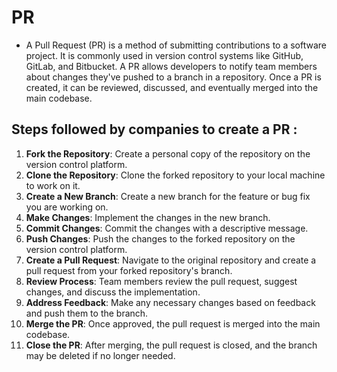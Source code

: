 # PR

- A Pull Request (PR) is a method of submitting contributions to a software project. It is commonly used in version control systems like GitHub, GitLab, and Bitbucket. A PR allows developers to notify team members about changes they've pushed to a branch in a repository. Once a PR is created, it can be reviewed, discussed, and eventually merged into the main codebase.

## Steps followed by companies to create a PR :

1. **Fork the Repository**: Create a personal copy of the repository on the version control platform.
1. **Clone the Repository**: Clone the forked repository to your local machine to work on it.
1. **Create a New Branch**: Create a new branch for the feature or bug fix you are working on.
1. **Make Changes**: Implement the changes in the new branch.
1. **Commit Changes**: Commit the changes with a descriptive message.
1. **Push Changes**: Push the changes to the forked repository on the version control platform.
1. **Create a Pull Request**: Navigate to the original repository and create a pull request from your forked repository's branch.
1. **Review Process**: Team members review the pull request, suggest changes, and discuss the implementation.
1. **Address Feedback**: Make any necessary changes based on feedback and push them to the branch.
1. **Merge the PR**: Once approved, the pull request is merged into the main codebase.
1. **Close the PR**: After merging, the pull request is closed, and the branch may be deleted if no longer needed.

